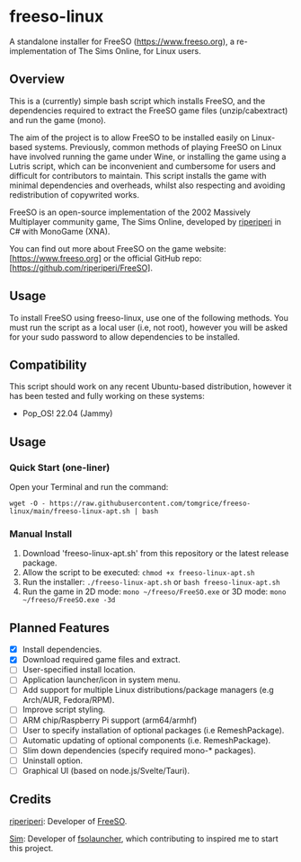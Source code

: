 # freeso-linux
A standalone installer for FreeSO (https://www.freeso.org), a re-implementation of The Sims Online, for Linux users.

## Overview
This is a (currently) simple bash script which installs FreeSO, and the dependencies required to extract the FreeSO game files (unzip/cabextract) and run the game (mono).

The aim of the project is to allow FreeSO to be installed easily on Linux-based systems. Previously, common methods of playing FreeSO on Linux have involved running the game under Wine, or installing the game using a Lutris script, which can be inconvenient and cumbersome for users and difficult for contributors to maintain. This script installs the game with minimal dependencies and overheads, whilst also respecting and avoiding redistribution of copywrited works.

FreeSO is an open-source implementation of the 2002 Massively Multiplayer community game, The Sims Online, developed by [riperiperi](https://github.com/riperiperi) in C# with MonoGame (XNA).

You can find out more about FreeSO on the game website: [https://www.freeso.org] or the official GitHub repo: [https://github.com/riperiperi/FreeSO].


## Usage

To install FreeSO using freeso-linux, use one of the following methods.
You must run the script as a local user (i.e, not root), however you will be asked for your sudo password to allow dependencies to be installed. 

## Compatibility
This script should work on any recent Ubuntu-based distribution, however it has been tested and fully working on these systems:
* Pop_OS! 22.04 (Jammy)

## Usage
### Quick Start (one-liner)
Open your Terminal and run the command:
```
wget -O - https://raw.githubusercontent.com/tomgrice/freeso-linux/main/freeso-linux-apt.sh | bash
```

### Manual Install
1) Download 'freeso-linux-apt.sh' from this repository or the latest release package.
2) Allow the script to be executed: `chmod +x freeso-linux-apt.sh` 
3) Run the installer: `./freeso-linux-apt.sh` or `bash freeso-linux-apt.sh`
4) Run the game in 2D mode: `mono ~/freeso/FreeSO.exe` or 3D mode: `mono ~/freeso/FreeSO.exe -3d`

## Planned Features
- [x] Install dependencies.
- [x] Download required game files and extract.
- [ ] User-specified install location.
- [ ] Application launcher/icon in system menu.
- [ ] Add support for multiple Linux distributions/package managers (e.g Arch/AUR, Fedora/RPM).
- [ ] Improve script styling.
- [ ] ARM chip/Raspberry Pi support (arm64/armhf)
- [ ] User to specify installation of optional packages (i.e RemeshPackage).
- [ ] Automatic updating of optional components (i.e. RemeshPackage).
- [ ] Slim down dependencies (specify required mono-* packages).
- [ ] Uninstall option.
- [ ] Graphical UI (based on node.js/Svelte/Tauri).

## Credits
[riperiperi](https://github.com/riperiperi): Developer of [FreeSO](https://github.com/riperiperi/FreeSO).

[Sim](https://github.com/ItsSim): Developer of [fsolauncher](https://github.com/ItsSim/fsolauncher), which contributing to inspired me to start this project.
